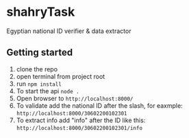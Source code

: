 # shahryTask
Egyptian national ID verifier & data extractor

## Getting started

1. clone the repo
2. open terminal from project root
3. run ```npm install``` 
4. To start the api ```node .```
5. Open browser to ```http://localhost:8000/```
6. To validate add the national ID after the slash, for eaxmple: `http://localhost:8000/30602200102301`
7. To extract info add "info" after the ID like this: `http://localhost:8000/30602200102301/info`
